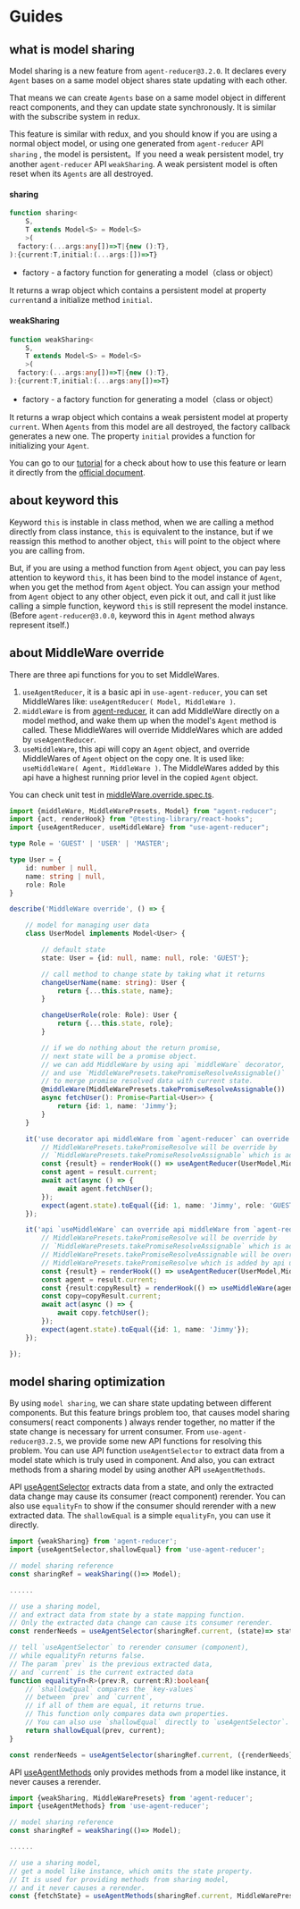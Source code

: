 # Guides

## what is model sharing

Model sharing is a new feature from `agent-reducer@3.2.0`. It declares every `Agent` bases on a same model object shares state updating with each other. 

That means we can create `Agents` base on a same model object in different react components, and they can update state synchronously. It is similar with the subscribe system in redux.

This feature is similar with redux, and you should know if you are using a normal object model, or using one generated from `agent-reducer` API `sharing` , the model is persistent。If you need a weak persistent model, try another `agent-reducer` API `weakSharing`. A weak persistent model is often reset when its `Agents` are all destroyed.

#### sharing
```typescript
function sharing<
    S,
    T extends Model<S> = Model<S>
    >(
  factory:(...args:any[])=>T|{new ():T},
):{current:T,initial:(...args:[])=>T}
```

* factory - a factory function for generating a model（class or object）
  
It returns a wrap object which contains a persistent model at property `current`and a initialize method `initial`.

#### weakSharing

```typescript
function weakSharing<
    S,
    T extends Model<S> = Model<S>
    >(
  factory:(...args:any[])=>T|{new ():T},
):{current:T,initial:(...args:any[])=>T}
```

* factory - a factory function for generating a model（class or object）
  
It returns a wrap object which contains a weak persistent model at property `current`. When `Agents` from this model are all destroyed, the factory callback generates a new one. The property `initial` provides a function for initializing your `Agent`.

You can go to our [tutorial](/tutorial?id=use-model-sharing) for a check about how to use this feature or learn it directly from the [official document](https://filefoxper.github.io/agent-reducer/#/feature?id=model-sharing).

## about keyword this

Keyword `this` is instable in class method, when we are calling a method directly from class instance, `this` is equivalent to the instance, but if we reassign this method to another object, `this` will point to the object where you are calling from.

But, if you are using a method function from `Agent` object, you can pay less attention to keyword `this`, it has been bind to the model instance of `Agent`, when you get the method from `Agent` object. You can assign your method from `Agent` object to any other object, even pick it out, and call it just like calling a simple function, keyword `this` is still represent the model instance. (Before `agent-reducer@3.0.0`, keyword this in `Agent` method always represent itself.) 

## about MiddleWare override

There are three api functions for you to set MiddleWares.

1. `useAgentReducer`, it is a basic api in `use-agent-reducer`, you can set MiddleWares like: `useAgentReducer( Model, MiddleWare )`.
2. `middleWare` is from [agent-reducer](https://filefoxper.github.io/agent-reducer/#/api?id=middleware), it can add MiddleWare directly on a model method, and wake them up when the model's `Agent` method is called. These MiddleWares will override MiddleWares which are added by `useAgentReducer`.
3. `useMiddleWare`, this api will copy an `Agent` object, and override MiddleWares of `Agent` object on the copy one. It is used like: `useMiddleWare( Agent, MiddleWare )`. The MiddleWares added by this api have a highest running prior level in the copied `Agent` object.

You can check unit test in [middleWare.override.spec.ts](https://github.com/filefoxper/use-agent-reducer/blob/master/test/en/middleWare.override.spec.tsx). 

```typescript
import {middleWare, MiddleWarePresets, Model} from "agent-reducer";
import {act, renderHook} from "@testing-library/react-hooks";
import {useAgentReducer, useMiddleWare} from "use-agent-reducer";

type Role = 'GUEST' | 'USER' | 'MASTER';

type User = {
    id: number | null,
    name: string | null,
    role: Role
}

describe('MiddleWare override', () => {

    // model for managing user data
    class UserModel implements Model<User> {

        // default state
        state: User = {id: null, name: null, role: 'GUEST'};

        // call method to change state by taking what it returns
        changeUserName(name: string): User {
            return {...this.state, name};
        }

        changeUserRole(role: Role): User {
            return {...this.state, role};
        }

        // if we do nothing about the return promise,
        // next state will be a promise object.
        // we can add MiddleWare by using api `middleWare` decorator,
        // and use `MiddleWarePresets.takePromiseResolveAssignable()`
        // to merge promise resolved data with current state.
        @middleWare(MiddleWarePresets.takePromiseResolveAssignable())
        async fetchUser(): Promise<Partial<User>> {
            return {id: 1, name: 'Jimmy'};
        }
    }

    it('use decorator api middleWare from `agent-reducer` can override api `useAgentReducer`', async () => {
        // MiddleWarePresets.takePromiseResolve will be override by
        // `MiddleWarePresets.takePromiseResolveAssignable` which is added by decorator middleWare
        const {result} = renderHook(() => useAgentReducer(UserModel,MiddleWarePresets.takePromiseResolve()));
        const agent = result.current;
        await act(async () => {
            await agent.fetchUser();
        });
        expect(agent.state).toEqual({id: 1, name: 'Jimmy', role: 'GUEST'});
    });

    it('api `useMiddleWare` can override api middleWare from `agent-reducer`', async () => {
        // MiddleWarePresets.takePromiseResolve will be override by
        // `MiddleWarePresets.takePromiseResolveAssignable` which is added by decorator middleWare,
        // MiddleWarePresets.takePromiseResolveAssignable will be override by
        // MiddleWarePresets.takePromiseResolve which is added by api useMiddleWare
        const {result} = renderHook(() => useAgentReducer(UserModel,MiddleWarePresets.takePromiseResolve(),{nextExperience:true}));
        const agent = result.current;
        const {result:copyResult} = renderHook(() => useMiddleWare(agent,MiddleWarePresets.takePromiseResolve()));
        const copy=copyResult.current;
        await act(async () => {
            await copy.fetchUser();
        });
        expect(agent.state).toEqual({id: 1, name: 'Jimmy'});
    });

});
```

## model sharing optimization

By using `model sharing`, we can share state updating between different components. But this feature brings problem too, that causes model sharing consumers( react components ) always render together, no matter if the state change is necessary for urrent consumer. From `use-agent-reducer@3.2.5`, we provide some new API functions for resolving this problem. You can use API function `useAgentSelector` to extract data from a model state which is truly used in component. And also, you can extract methods from a sharing model by using another API `useAgentMethods`.

API [useAgentSelector](/api?id=useagentselector) extracts data from a state, and only the extracted data change may cause its consumer (react component) rerender. You can also use `equalityFn` to show if the consumer should rerender with a new extracted data.
The `shallowEqual` is a simple `equalityFn`, you can use it directly.

```typescript
import {weakSharing} from 'agent-reducer';
import {useAgentSelector,shallowEqual} from 'use-agent-reducer';

// model sharing reference
const sharingRef = weakSharing(()=> Model);

......

// use a sharing model, 
// and extract data from state by a state mapping function.
// Only the extracted data change can cause its consumer rerender.
const renderNeeds = useAgentSelector(sharingRef.current, (state)=> state.renderNeeds);

// tell `useAgentSelector` to rerender consumer (component),
// while equalityFn returns false.
// The param `prev` is the previous extracted data, 
// and `current` is the current extracted data
function equalityFn<R>(prev:R, current:R):boolean{
    // `shallowEqual` compares the `key-values` 
    // between `prev` and `current`, 
    // if all of them are equal, it returns true.
    // This function only compares data own properties.
    // You can also use `shallowEqual` directly to `useAgentSelector`.
    return shallowEqual(prev, current);
}

const renderNeeds = useAgentSelector(sharingRef.current, ({renderNeeds})=> renderNeeds,equalityFn);
```

API [useAgentMethods](/api?id=useagentmethods) only provides methods from a model like instance, it never causes a rerender.

```typescript
import {weakSharing, MiddleWarePresets} from 'agent-reducer';
import {useAgentMethods} from 'use-agent-reducer';

// model sharing reference
const sharingRef = weakSharing(()=> Model);

......

// use a sharing model,
// get a model like instance, which omits the state property.
// It is used for providing methods from sharing model,
// and it never causes a rerender.
const {fetchState} = useAgentMethods(sharingRef.current, MiddleWarePresets.takePromiseResolve());
```

